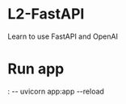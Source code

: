 # L2-FastAPI
Learn to use FastAPI and OpenAI


# Run app
<lib to run scrip with> <my python script>:<the app within the script to run> --<this is optional it forces the app to reload after code changes>
uvicorn app:app --reload